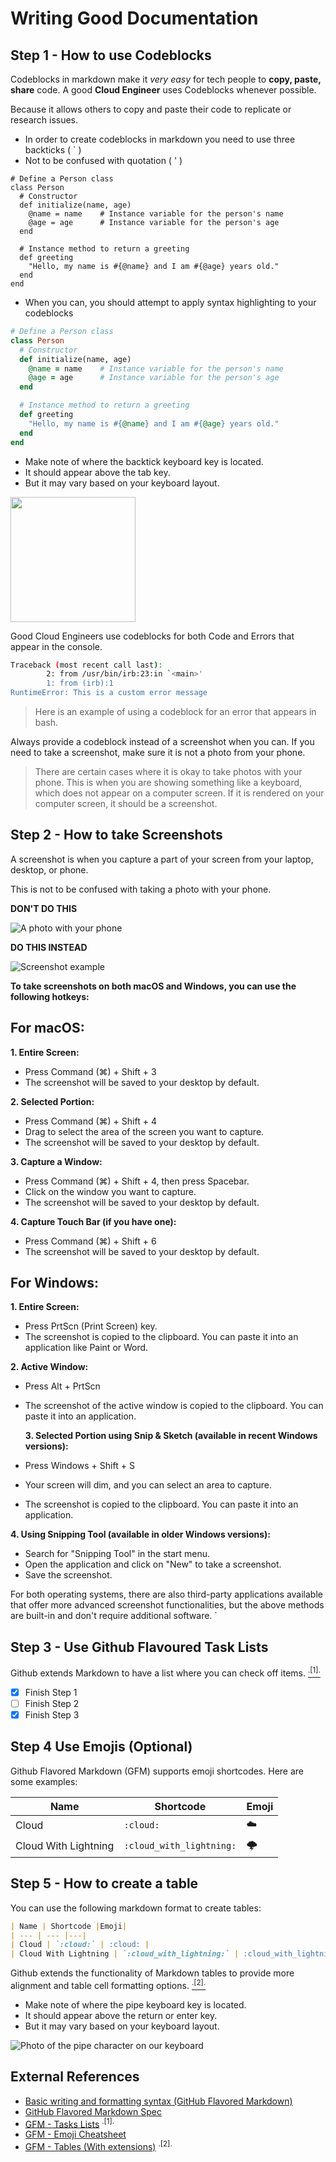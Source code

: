 # Writing Good Documentation

## Step 1 - How to use Codeblocks

Codeblocks in markdown make it *very easy* for tech people to **copy, paste, share** code.
A good __Cloud Engineer__ uses Codeblocks whenever possible.

Because it allows others to copy and paste their code to replicate or research issues.


- In order to create codeblocks in markdown you need to use three backticks ( ` )
- Not to be confused with quotation ( ' )
  
```
# Define a Person class
class Person
  # Constructor
  def initialize(name, age)
    @name = name    # Instance variable for the person's name
    @age = age      # Instance variable for the person's age
  end

  # Instance method to return a greeting
  def greeting
    "Hello, my name is #{@name} and I am #{@age} years old."
  end
end
```

- When you can, you should attempt to apply syntax highlighting to your codeblocks

```ruby
# Define a Person class
class Person
  # Constructor
  def initialize(name, age)
    @name = name    # Instance variable for the person's name
    @age = age      # Instance variable for the person's age
  end

  # Instance method to return a greeting
  def greeting
    "Hello, my name is #{@name} and I am #{@age} years old."
  end
end
```

- Make note of where the backtick keyboard key is located.
- It should appear above the tab key.
- But it may vary based on your keyboard layout.

<img width="200px" src="Assets/backtick-key.jpg" />

Good Cloud Engineers use codeblocks for both Code and Errors that appear in the console.



```bash
Traceback (most recent call last):
        2: from /usr/bin/irb:23:in `<main>'
        1: from (irb):1
RuntimeError: This is a custom error message
```

> Here is an example of using a codeblock for an error that appears in bash.


Always provide a codeblock instead of a screenshot when you can.
If you need to take a screenshot, make sure it is not a photo from your phone.

> There are certain cases where it is okay to take photos with your phone.  This is when you are showing something like a keyboard, which does not appear on a computer screen.  If it is rendered on your computer screen, it should be a screenshot.

## Step 2 - How to take Screenshots

A screenshot is when you capture a part of your screen from your laptop, desktop, or phone.

This is not to be confused with taking a photo with your phone. 

**DON'T DO THIS**

![A photo with your phone](Assets/phone-photo.jpg) 

**DO THIS INSTEAD**

![Screenshot example](Assets/screenshot-example.png) 

**To take screenshots on both macOS and Windows, you can use the following hotkeys:**

## For macOS:

**1. Entire Screen:**

- Press Command (⌘) + Shift + 3
- The screenshot will be saved to your desktop by default.
  
**2. Selected Portion:**

- Press Command (⌘) + Shift + 4
- Drag to select the area of the screen you want to capture.
- The screenshot will be saved to your desktop by default.

**3. Capture a Window:**

- Press Command (⌘) + Shift + 4, then press Spacebar.
- Click on the window you want to capture.
- The screenshot will be saved to your desktop by default.

**4. Capture Touch Bar (if you have one):**

- Press Command (⌘) + Shift + 6
- The screenshot will be saved to your desktop by default.

## For Windows:

**1. Entire Screen:**

- Press PrtScn (Print Screen) key.
- The screenshot is copied to the clipboard. You can paste it into an application like Paint or Word.

**2. Active Window:**

- Press Alt + PrtScn
- The screenshot of the active window is copied to the clipboard. You can paste it into an application.

  **3. Selected Portion using Snip & Sketch (available in recent Windows versions):**

- Press Windows + Shift + S
- Your screen will dim, and you can select an area to capture.
- The screenshot is copied to the clipboard. You can paste it into an application.

**4. Using Snipping Tool (available in older Windows versions):**

- Search for "Snipping Tool" in the start menu.
- Open the application and click on "New" to take a screenshot.
- Save the screenshot.

For both operating systems, there are also third-party applications available that offer more advanced screenshot functionalities, but the above methods are built-in and don't require additional software.
`


## Step 3 - Use Github Flavoured Task Lists 

Github extends Markdown to have a list where you can check off items. [<sup>.[1].<sup>](#external-references) 

- [x] Finish Step 1
- [ ] Finish Step 2
- [x] Finish Step 3

## Step 4 Use Emojis (Optional) 

Github Flavored Markdown (GFM) supports emoji shortcodes.
Here are some examples:

| Name | Shortcode |Emoji|
| --- | --- |---|
| Cloud | `:cloud:` | :cloud: |
| Cloud With Lightning | `:cloud_with_lightning:` | :cloud_with_lightning: | 

## Step 5 - How to create a table


You can use the following markdown format to create tables:

```md
| Name | Shortcode |Emoji|
| --- | --- |---|
| Cloud | `:cloud:` | :cloud: |
| Cloud With Lightning | `:cloud_with_lightning:` | :cloud_with_lightning: | 
```
Github extends the functionality of Markdown tables to provide more alignment and table cell formatting options. [<sup>.[2].<sup>](#external-references)

- Make note of where the pipe keyboard key is located.
- It should appear above the return or enter key.
- But it may vary based on your keyboard layout.
  
![Photo of the pipe character on our keyboard](Assets/pipe-char.jpg)
 
## External References

- [Basic writing and formatting syntax (GitHub Flavored Markdown)](https://docs.github.com/en/get-started/writing-on-github/getting-started-with-writing-and-formatting-on-github/basic-writing-and-formatting-syntax) 
- [GitHub Flavored Markdown Spec](https://github.github.com/gfm/)
- [GFM - Tasks Lists](https://docs.github.com/en/get-started/writing-on-github/getting-started-with-writing-and-formatting-on-github/basic-writing-and-formatting-syntax#task-lists) <sup>.[1].<sup>
- [GFM - Emoji Cheatsheet](https://github.com/ikatyang/emoji-cheat-sheet)
- [GFM - Tables (With extensions)](https://github.github.com/gfm/#tables-extension-) <sup>.[2].<sup> 

  





